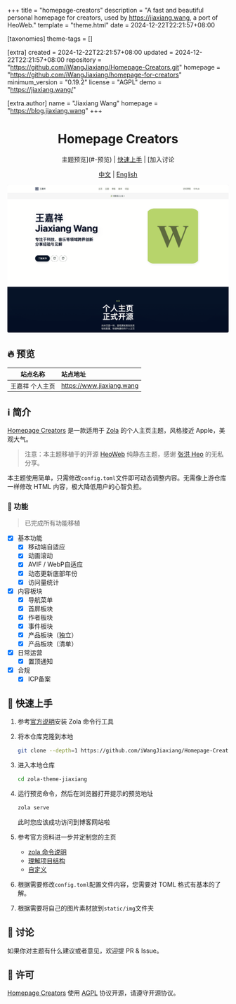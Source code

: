 
+++
title = "homepage-creators"
description = "A fast and beautiful personal homepage for creators, used by https://jiaxiang.wang, a port of HeoWeb."
template = "theme.html"
date = 2024-12-22T22:21:57+08:00

[taxonomies]
theme-tags = []

[extra]
created = 2024-12-22T22:21:57+08:00
updated = 2024-12-22T22:21:57+08:00
repository = "https://github.com/iWangJiaxiang/Homepage-Creators.git"
homepage = "https://github.com/iWangJiaxiang/homepage-for-creators"
minimum_version = "0.19.2"
license = "AGPL"
demo = "https://jiaxiang.wang/"

[extra.author]
name = "Jiaxiang Wang"
homepage = "https://blog.jiaxiang.wang"
+++        

<div align="center">

<h1>Homepage Creators</h1>

<p align="center">

主题预览](#-预览) | [快速上手](#-快速上手) | [加入讨论

[中文](./README.md) | [English](./README.en.md)

</p>
</div>

[![preview](./screenshot.png)](https://jiaxiang.wang)

## 🔥 预览

| 站点名称 | 站点地址 |
|:------:|:-----------------------|
| 王嘉祥 个人主页 | https://www.jiaxiang.wang |


## ℹ️ 简介

[Homepage Creators](https://github.com/iWangJiaxiang/Homepage-Creators) 是一款适用于 [Zola](https://github.com/getzola/zola) 的个人主页主题，风格接近 Apple，美观大气。

> 注意：本主题移植于的开源 [HeoWeb](https://github.com/zhheo/HeoWeb) 纯静态主题，感谢 [张洪 Heo](https://blog.zhheo.com/) 的无私分享。

本主题使用简单，只需修改`config.toml`文件即可动态调整内容。无需像上游仓库一样修改 HTML 内容，极大降低用户的心智负担。

### 🔌 功能

> 已完成所有功能移植

- [x] 基本功能
  - [x] 移动端自适应
  - [x] 动画滚动
  - [x] AVIF / WebP自适应
  - [x] 动态更新底部年份
  - [x] 访问量统计
- [x] 内容板块
  - [x] 导航菜单
  - [x] 首屏板块
  - [x] 作者板块
  - [x] 事件板块
  - [x] 产品板块（独立）
  - [x] 产品板块（清单）
- [x] 日常运营
  - [x] 置顶通知
- [x] 合规
  - [x] ICP备案

## 📝 快速上手

1. 参考[官方说明](https://www.getzola.org/documentation/getting-started/installation/)安装 Zola 命令行工具
1. 将本仓库克隆到本地

    ```bash
    git clone --depth=1 https://github.com/iWangJiaxiang/Homepage-Creators
    ```

1. 进入本地仓库

    ```bash
    cd zola-theme-jiaxiang
    ```

1. 运行预览命令，然后在浏览器打开提示的预览地址

    ```bash
    zola serve
    ```

    此时您应该成功访问到博客网站啦

1. 参考官方资料进一步并定制您的主页
   - [zola 命令说明](https://www.getzola.org/documentation/getting-started/cli-usage/)
   - [理解项目结构](https://www.getzola.org/documentation/getting-started/directory-structure/)
   - [自定义](https://www.getzola.org/documentation/getting-started/configuration/)

1. 根据需要修改`config.toml`配置文件内容，您需要对 TOML 格式有基本的了解。

1. 根据需要将自己的图片素材放到`static/img`文件夹

## 💬 讨论

如果你对主题有什么建议或者意见，欢迎提 PR & Issue。

## 🔐 许可

[Homepage Creators](https://github.com/iWangJiaxiang/Homepage-Creators) 使用 [AGPL](./LICENSE) 协议开源，请遵守开源协议。


        